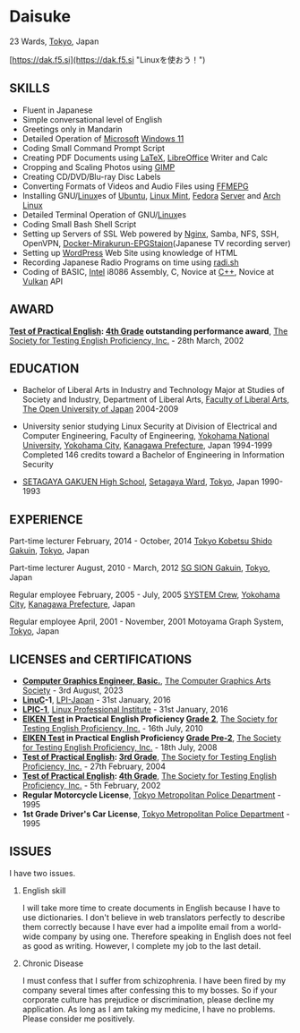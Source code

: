 # Daisuke

23 Wards, [Tokyo](https://www.metro.tokyo.lg.jp/english/index.html "東京都"), Japan

[https://dak.f5.si](https://dak.f5.si "Linuxを使おう！")

## SKILLS

* Fluent in Japanese
* Simple conversational level of English
* Greetings only in Mandarin
* Detailed Operation of [Microsoft](https://www.microsoft.com/ "マイクロソフト") [Windows 11](https://www.microsoft.com/en-us/windows/ "ウィンドウズ１１")
* Coding Small Command Prompt Script
* Creating PDF Documents using [LaTeX](https://www.latex-project.org/ "ラテック"), [LibreOffice](https://www.libreoffice.org/ "リブレ・オフィス") Writer and Calc
* Cropping and Scaling Photos using [GIMP](https://www.gimp.org/ "ギンプ")
* Creating CD/DVD/Blu-ray Disc Labels
* Converting Formats of Videos and Audio Files using [FFMEPG](https://ffmpeg.org/ "エフエフエムペグ")
* Installing GNU/[Linux](https://kernel.org/ "リナックス")es of [Ubuntu](https://ubuntu.com/ "ウブンツ"), [Linux Mint](https://linuxmint.com/ "リナックス・ミント"), [Fedora](https://fedoraproject.org/ "フェドーラ") [Server](https://fedoraproject.org/server/ "フェドーラ・サーバー") and [Arch Linux](https://archlinux.org/ "アーチ・リナックス")
* Detailed Terminal Operation of GNU/[Linux](https://kernel.org/ "リナックス")es
* Coding Small Bash Shell Script
* Setting up Servers of SSL Web powered by [Nginx](https://nginx.org/ "エンジンエックス"), Samba, NFS, SSH, OpenVPN, [Docker-Mirakurun-EPGStaion](https://github.com/l3tnun/docker-mirakurun-epgstation "イーピージー・ステーション")(Japanese TV recording server)
* Setting up [WordPress](https://wordpress.org/ "ワードプレス") Web Site using knowledge of HTML
* Recording Japanese Radio Programs on time using [radi.sh](https://github.com/uru2/radish "ラディッシュ")
* Coding of BASIC, [Intel](https://www.intel.com/ "インテル") i8086 Assembly, C, Novice at [C++](https://isocpp.org/ "シープラスプラス"), Novice at [Vulkan](https://www.vulkan.org/ "ヴァルカン") API

## AWARD

**[Test of Practical English](https://www.eiken.or.jp/eiken/en/eiken-tests/ "英検"): [4th Grade](https://www.eiken.or.jp/eiken/en/grades/grade_4/ "４級") outstanding performance award**, [The Society for Testing English Proficiency, Inc.](https://www.eiken.or.jp/eiken/en/association/ "公益財団法人 日本英語検定協会") - 28th March, 2002

## EDUCATION

* Bachelor of Liberal Arts in Industry and Technology Major at Studies of Society and Industry, Department of Liberal Arts, [Faculty of Liberal Arts](https://www.ouj.ac.jp/en/faculty/liberalarts/ "教養学部"), [The Open University of Japan](https://www.ouj.ac.jp/en/ "放送大学学園") 2004-2009

* University senior studying Linux Security at Division of Electrical and Computer Engineering, Faculty of Engineering, [Yokohama National University](https://www.ynu.ac.jp/english/ "国立大学法人横浜国立大学"), [Yokohama City](https://www.city.yokohama.lg.jp/lang/residents/en/ "横浜市"), [Kanagawa Prefecture](https://www.pref.kanagawa.jp/translate.html?p=/index.html "神奈川県"), Japan 1994-1999 Completed 146 credits toward a Bachelor of Engineering in Information Security

* [SETAGAYA GAKUEN High School](https://www.setagayagakuen.ac.jp/ "学校法人世田谷学園"), [Setagaya Ward](https://honyaku.j-server.com/LUCSETAGAY/ns/tl.cgi/https://www.city.setagaya.lg.jp/index.html?SLANG=ja&TLANG=en&XMODE=0&XCHARSET=utf-8&XJSID=0 "世田谷区"), [Tokyo](https://www.metro.tokyo.lg.jp/english/index.html "東京都"), Japan 1990-1993

## EXPERIENCE

Part-time lecturer February, 2014 - October, 2014
[Tokyo Kobetsu Shido Gakuin](https://www.kobetsu.co.jp/ "株式会社東京個別指導学院"), [Tokyo](https://www.metro.tokyo.lg.jp/english/index.html "東京都"), Japan

Part-time lecturer August, 2010 - March, 2012
[SG SION Gakuin](http://www1.ttcn.ne.jp/~shiongakuin/ "シオン学院"), [Tokyo](https://www.metro.tokyo.lg.jp/english/index.html "東京都"), Japan

Regular employee February, 2005 - July, 2005
[SYSTEM Crew](http://syscrew.co.jp/ "株式会社 システムクルー"), [Yokohama City](https://www.city.yokohama.lg.jp/lang/residents/en/ "横浜市"), [Kanagawa Prefecture](https://www.pref.kanagawa.jp/translate.html?p=/index.html "神奈川県"), Japan

Regular employee April, 2001 - November, 2001
Motoyama Graph System, [Tokyo](https://www.metro.tokyo.lg.jp/english/index.html "東京都"), Japan

## LICENSES and CERTIFICATIONS

* **[Computer Graphics Engineer, Basic.](https://www.cgarts.or.jp/v1/kentei/about/cg_engineer/third.html "ＣＧエンジニア検定ベーシック")**, [The Computer Graphics Arts Society](https://www.cgarts.or.jp/eng-about "公益財団法人 画像情報教育振興協会") - 3rd August, 2023
* **[LinuC](https://linuc.org/en/ "リナック")-1**, [LPI-Japan](https://lpi.or.jp/en/ "ＬＰＩ－ＪＡＰＡＮ") - 31st January, 2016
* **[LPIC-1](https://www.lpi.org/our-certifications/lpic-1-overview/ "エルピック レベル１")**, [Linux Professional Institute](https://www.lpi.org/ "ＬＰＩ") - 31st January, 2016
* **[EIKEN Test](https://www.eiken.or.jp/eiken/en/eiken-tests/ "英検") in Practical English Proficiency [Grade 2](https://www.eiken.or.jp/eiken/en/grades/grade_2/ "２級")**, [The Society for Testing English Proficiency, Inc.](https://www.eiken.or.jp/eiken/en/association/ "公益財団法人 日本英語検定協会") - 16th July, 2010
* **[EIKEN Test](https://www.eiken.or.jp/eiken/en/eiken-tests/ "英検") in Practical English Proficiency [Grade Pre-2](https://www.eiken.or.jp/eiken/en/grades/grade_p2/ "準2級")**, [The Society for Testing English Proficiency, Inc.](https://www.eiken.or.jp/eiken/en/association/ "公益財団法人 日本英語検定協会") - 18th July, 2008
* **[Test of Practical English](https://www.eiken.or.jp/eiken/en/eiken-tests/ "英検"): [3rd Grade](https://www.eiken.or.jp/eiken/en/grades/grade_3/ "３級")**, [The Society for Testing English Proficiency, Inc.](https://www.eiken.or.jp/eiken/en/association/ "公益財団法人 日本英語検定協会") - 27th February, 2004
* **[Test of Practical English](https://www.eiken.or.jp/eiken/en/eiken-tests/ "英検"): [4th Grade](https://www.eiken.or.jp/eiken/en/grades/grade_4/ "４級")**, [The Society for Testing English Proficiency, Inc.](https://www.eiken.or.jp/eiken/en/association/ "公益財団法人 日本英語検定協会") - 5th February, 2002
* **Regular Motorcycle License**, [Tokyo Metropolitan Police Department](https://www.keishicho.metro.tokyo.lg.jp/multilingual/english/index.html "警視庁") - 1995
* **1st Grade Driver's Car License**, [Tokyo Metropolitan Police Department](https://www.keishicho.metro.tokyo.lg.jp/multilingual/english/index.html "警視庁") - 1995

## ISSUES

   I have two issues.

1. English skill

   I will take more time to create documents in English because I have to use dictionaries. I don't believe in web translators perfectly to describe them correctly because I have ever had a impolite email from a world-wide company by using one. Therefore speaking in English does not feel as good as writing. However, I complete my job to the last detail.

2. Chronic Disease

   I must confess that I suffer from schizophrenia. I have been fired by my company several times after confessing this to my bosses. So if your corporate culture has prejudice or discrimination, please decline my application. As long as I am taking my medicine, I have no problems. Please consider me positively.
